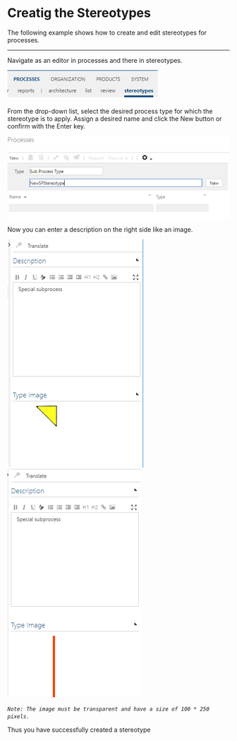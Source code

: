 # Creatig the Stereotypes

The following example shows how to create and edit stereotypes for processes.

---
Navigate as an editor in processes and there in stereotypes.

![Navigate into stereotypes](./media/navigate-to-stereotypes.PNG "Navigate into stereotypes")

From the drop-down list, select the desired process type for which the stereotype is to apply.
Assign a desired name and click the New button or confirm with the Enter key.

![Select the desired process type](./media/select-desired-process-type.PNG "Select the desired process type")

Now you can enter a description on the right side like an image.

![Fill the Detailcontent](./media/stereotypes-dc.PNG "Fill the Detailcontent") ![Fill the Detailcontent](./media/stereotypes-dc-red.PNG "Fill the Detailcontent")

*`Note: The image must be transparent and have a size of 100 * 250 pixels.`*

Thus you have successfully created a stereotype